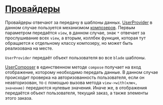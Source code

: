 # [Провайдеры](https://laravel.com/docs/9.x/providers#main-content)

Провайдеры отвечают за передачу в шаблоны данных. [UserProvider](https://github.com/DavidaaWoW/GlobusDelievery/blob/master/app/Providers/UserProvider.php) в данном случае пользуется механизмом [композеров](https://laravel.com/docs/9.x/views#view-composers). Первым параметром передаётся ```view```, в данном случае, знак ```*``` отвечает за прослушивание всех ```view```, а вторым, коллбек функция, которая тут обращается к отдельному классу композеру, но может быть реализована на месте.

```UserProvider``` передаёт объект пользователя во все ```blade``` шаблоны.

[UserComposer](https://github.com/DavidaaWoW/GlobusDelievery/blob/master/app/View/Composers/UserComposer.php) в единственном методе ```compose``` получает на вход отображение, которому необходимо передать данные. В данном случае происходит проверка на авторизованность пользователя, если он неавторизован, то с помощью вызова метода ```view->with(ключ, значение)``` передаются нулевые значения. Иначе же, в отображения передаётся объект пользователя, текущий заказ, а также элементы этого заказа.

